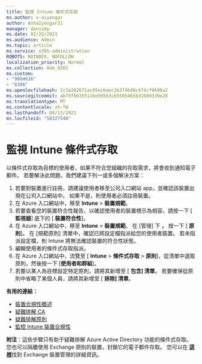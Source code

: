 ```yaml
---
title: 監視 Intune 條件式存取
ms.author: v-aiyengar
author: AshaIyengar21
manager: dansimp
ms.date: 02/25/2021
ms.audience: Admin
ms.topic: article
ms.service: o365-administration
ROBOTS: NOINDEX, NOFOLLOW
localization_priority: Normal
ms.collection: Adm_O365
ms.custom:
- "9004636"
- "8386"
ms.openlocfilehash: 2c3a382671ac95ecbaec1b374bd8c474cf9690a2
ms.sourcegitcommit: ab75f66355116e995b3cb5505465b31989339e28
ms.translationtype: MT
ms.contentlocale: zh-TW
ms.lasthandoff: 08/13/2021
ms.locfileid: "58327548"
---
```

# <a name="monitor-intune-conditional-access"></a>監視 Intune 條件式存取

以條件式存取為目標的使用者，如果不符合您組織的存取需求，將會收到通知電子郵件。 若要解決此問題，我們建議下列一或多個解決方案：

1. 若要對裝置進行註冊，請建議使用者移至公司入口網站 app，並確認該裝置出現在公司入口網站中。 如果不是，則使用者必須註冊裝置。
1. 在 Azure 入口網站中，移至 **Intune**  >  **裝置規範**。 
1. 若要查看您的裝置符合性報告，以確認使用者的裝置標示為相容，請按一下 [ **監視器**] 底下的 [ **裝置符合性**]。
1. 在 Azure 入口網站中，移至 **Intune**  >  **裝置規範**。 在 [管理] 下 **，** 按一下 [ **原則**]。 在 [規範原則] 清單中，確認已將設定檔指派給您的使用者裝置。 若未指派設定檔，則 Intune 將無法確認裝置的符合性狀態。
1. 編輯使用者的條件式存取指派。
1. 在 Azure 入口網站中，流覽至 [ **Intune**  >  **條件式存取**  >  **原則**]，從清單中選取原則，然後按一下 [**使用者和群組**]。
1. 若要以某人為目標設定特定原則，請將其新增至 [ **包含] 清單**。 若要確保從原則中省略了某個人員，請將其新增至 [ **排除] 清單**。

**有用的連結：**

- [裝置合規性概述](https://docs.microsoft.com/intune/device-compliance-get-started)
- [疑難排解 CA](https://docs.microsoft.com/intune/troubleshoot-conditional-access)
- [疑難排解原則](https://docs.microsoft.com/intune/troubleshoot-policies-in-microsoft-intune)
- [監控 Intune 裝置合規性](https://docs.microsoft.com/intune/compliance-policy-monitor)

**附注**：這些步驟只有助于疑難排解 Azure Active Directory 功能的條件式存取。 您也可以隔離使用 Exchange 原則的裝置，封鎖它的電子郵件存取。 您可以在 [**這裡**](https://docs.microsoft.com/previous-versions/office/exchange-server-2010/ff959225(v=exchg.141))找到 Exchange 裝置管理的詳細資訊。
